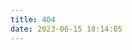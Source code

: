 ```yaml
---
title: 404
date: 2023-06-15 18:14:05
---
```

  <!DOCTYPE HTML>
  <html>
  <head>
    <meta http-equiv="content-type" content="text/html;charset=utf-8;"/>
    <meta http-equiv="X-UA-Compatible" content="IE=edge,chrome=1" />
    <meta name="robots" content="all" />
    <meta name="robots" content="index,follow"/>
    <link rel="stylesheet" type="text/css" href="https://qzone.qq.com/gy/404/style/404style.css">
  </head>
  <body>
    <script type="text/plain" src="https://qzonestyle.gtimg.cn/qzone/hybrid/app/404/search_children.js"
            charset="utf-8" homePageUrl="https://blog.wpcwzy.top"
            homePageName="回到我的主页">
    </script>
    <script src="https://qzone.qq.com/gy/404/data.js" charset="utf-8"></script>
    <script src="https://qzone.qq.com/gy/404/page.js" charset="utf-8"></script>
  </body>
  </html>
